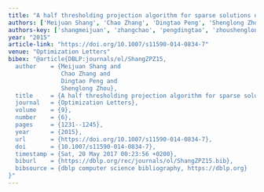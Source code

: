 ```yaml
---
title: "A half thresholding projection algorithm for sparse solutions of LCPs"
authors: ['Meijuan Shang', 'Chao Zhang', 'Dingtao Peng', 'Shenglong Zhou']
authors-key: ['shangmeijuan', 'zhangchao', 'pengdingtao', 'zhoushenglong']
year: "2015"
article-link: "https://doi.org/10.1007/s11590-014-0834-7"
venue: "Optimization Letters"
bibex: "@article{DBLP:journals/ol/ShangZPZ15,
  author    = {Meijuan Shang and
               Chao Zhang and
               Dingtao Peng and
               Shenglong Zhou},
  title     = {A half thresholding projection algorithm for sparse solutions of LCPs},
  journal   = {Optimization Letters},
  volume    = {9},
  number    = {6},
  pages     = {1231--1245},
  year      = {2015},
  url       = {https://doi.org/10.1007/s11590-014-0834-7},
  doi       = {10.1007/s11590-014-0834-7},
  timestamp = {Sat, 20 May 2017 00:23:56 +0200},
  biburl    = {https://dblp.org/rec/journals/ol/ShangZPZ15.bib},
  bibsource = {dblp computer science bibliography, https://dblp.org}
}"
---
```

